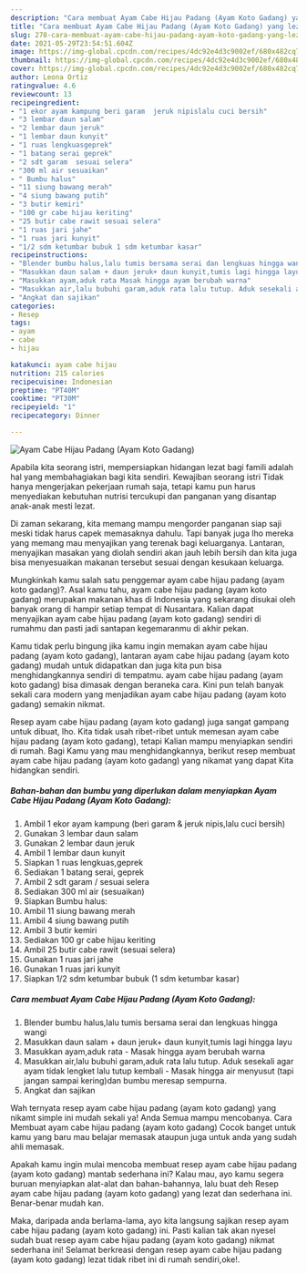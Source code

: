 ```yaml
---
description: "Cara membuat Ayam Cabe Hijau Padang (Ayam Koto Gadang) yang lezat Untuk Jualan"
title: "Cara membuat Ayam Cabe Hijau Padang (Ayam Koto Gadang) yang lezat Untuk Jualan"
slug: 278-cara-membuat-ayam-cabe-hijau-padang-ayam-koto-gadang-yang-lezat-untuk-jualan
date: 2021-05-29T23:54:51.604Z
image: https://img-global.cpcdn.com/recipes/4dc92e4d3c9002ef/680x482cq70/ayam-cabe-hijau-padang-ayam-koto-gadang-foto-resep-utama.jpg
thumbnail: https://img-global.cpcdn.com/recipes/4dc92e4d3c9002ef/680x482cq70/ayam-cabe-hijau-padang-ayam-koto-gadang-foto-resep-utama.jpg
cover: https://img-global.cpcdn.com/recipes/4dc92e4d3c9002ef/680x482cq70/ayam-cabe-hijau-padang-ayam-koto-gadang-foto-resep-utama.jpg
author: Leona Ortiz
ratingvalue: 4.6
reviewcount: 13
recipeingredient:
- "1 ekor ayam kampung beri garam  jeruk nipislalu cuci bersih"
- "3 lembar daun salam"
- "2 lembar daun jeruk"
- "1 lembar daun kunyit"
- "1 ruas lengkuasgeprek"
- "1 batang serai geprek"
- "2 sdt garam  sesuai selera"
- "300 ml air sesuaikan"
- " Bumbu halus"
- "11 siung bawang merah"
- "4 siung bawang putih"
- "3 butir kemiri"
- "100 gr cabe hijau keriting"
- "25 butir cabe rawit sesuai selera"
- "1 ruas jari jahe"
- "1 ruas jari kunyit"
- "1/2 sdm ketumbar bubuk 1 sdm ketumbar kasar"
recipeinstructions:
- "Blender bumbu halus,lalu tumis bersama serai dan lengkuas hingga wangi"
- "Masukkan daun salam + daun jeruk+ daun kunyit,tumis lagi hingga layu"
- "Masukkan ayam,aduk rata Masak hingga ayam berubah warna"
- "Masukkan air,lalu bubuhi garam,aduk rata lalu tutup. Aduk sesekali agar ayam tidak lengket lalu tutup kembali Masak hingga air menyusut (tapi jangan sampai kering)dan bumbu meresap sempurna."
- "Angkat dan sajikan"
categories:
- Resep
tags:
- ayam
- cabe
- hijau

katakunci: ayam cabe hijau 
nutrition: 215 calories
recipecuisine: Indonesian
preptime: "PT40M"
cooktime: "PT30M"
recipeyield: "1"
recipecategory: Dinner

---
```



![Ayam Cabe Hijau Padang (Ayam Koto Gadang)](https://img-global.cpcdn.com/recipes/4dc92e4d3c9002ef/680x482cq70/ayam-cabe-hijau-padang-ayam-koto-gadang-foto-resep-utama.jpg)

Apabila kita seorang istri, mempersiapkan hidangan lezat bagi famili adalah hal yang membahagiakan bagi kita sendiri. Kewajiban seorang istri Tidak hanya mengerjakan pekerjaan rumah saja, tetapi kamu pun harus menyediakan kebutuhan nutrisi tercukupi dan panganan yang disantap anak-anak mesti lezat.

Di zaman  sekarang, kita memang mampu mengorder panganan siap saji meski tidak harus capek memasaknya dahulu. Tapi banyak juga lho mereka yang memang mau menyajikan yang terenak bagi keluarganya. Lantaran, menyajikan masakan yang diolah sendiri akan jauh lebih bersih dan kita juga bisa menyesuaikan makanan tersebut sesuai dengan kesukaan keluarga. 



Mungkinkah kamu salah satu penggemar ayam cabe hijau padang (ayam koto gadang)?. Asal kamu tahu, ayam cabe hijau padang (ayam koto gadang) merupakan makanan khas di Indonesia yang sekarang disukai oleh banyak orang di hampir setiap tempat di Nusantara. Kalian dapat menyajikan ayam cabe hijau padang (ayam koto gadang) sendiri di rumahmu dan pasti jadi santapan kegemaranmu di akhir pekan.

Kamu tidak perlu bingung jika kamu ingin memakan ayam cabe hijau padang (ayam koto gadang), lantaran ayam cabe hijau padang (ayam koto gadang) mudah untuk didapatkan dan juga kita pun bisa menghidangkannya sendiri di tempatmu. ayam cabe hijau padang (ayam koto gadang) bisa dimasak dengan beraneka cara. Kini pun telah banyak sekali cara modern yang menjadikan ayam cabe hijau padang (ayam koto gadang) semakin nikmat.

Resep ayam cabe hijau padang (ayam koto gadang) juga sangat gampang untuk dibuat, lho. Kita tidak usah ribet-ribet untuk memesan ayam cabe hijau padang (ayam koto gadang), tetapi Kalian mampu menyiapkan sendiri di rumah. Bagi Kamu yang mau menghidangkannya, berikut resep membuat ayam cabe hijau padang (ayam koto gadang) yang nikamat yang dapat Kita hidangkan sendiri.

<!--inarticleads1-->

##### Bahan-bahan dan bumbu yang diperlukan dalam menyiapkan Ayam Cabe Hijau Padang (Ayam Koto Gadang):

1. Ambil 1 ekor ayam kampung (beri garam &amp; jeruk nipis,lalu cuci bersih)
1. Gunakan 3 lembar daun salam
1. Gunakan 2 lembar daun jeruk
1. Ambil 1 lembar daun kunyit
1. Siapkan 1 ruas lengkuas,geprek
1. Sediakan 1 batang serai, geprek
1. Ambil 2 sdt garam / sesuai selera
1. Sediakan 300 ml air (sesuaikan)
1. Siapkan  Bumbu halus:
1. Ambil 11 siung bawang merah
1. Ambil 4 siung bawang putih
1. Ambil 3 butir kemiri
1. Sediakan 100 gr cabe hijau keriting
1. Ambil 25 butir cabe rawit (sesuai selera)
1. Gunakan 1 ruas jari jahe
1. Gunakan 1 ruas jari kunyit
1. Siapkan 1/2 sdm ketumbar bubuk (1 sdm ketumbar kasar)




<!--inarticleads2-->

##### Cara membuat Ayam Cabe Hijau Padang (Ayam Koto Gadang):

1. Blender bumbu halus,lalu tumis bersama serai dan lengkuas hingga wangi
1. Masukkan daun salam + daun jeruk+ daun kunyit,tumis lagi hingga layu
1. Masukkan ayam,aduk rata - Masak hingga ayam berubah warna
1. Masukkan air,lalu bubuhi garam,aduk rata lalu tutup. Aduk sesekali agar ayam tidak lengket lalu tutup kembali - Masak hingga air menyusut (tapi jangan sampai kering)dan bumbu meresap sempurna.
1. Angkat dan sajikan




Wah ternyata resep ayam cabe hijau padang (ayam koto gadang) yang nikamt simple ini mudah sekali ya! Anda Semua mampu mencobanya. Cara Membuat ayam cabe hijau padang (ayam koto gadang) Cocok banget untuk kamu yang baru mau belajar memasak ataupun juga untuk anda yang sudah ahli memasak.

Apakah kamu ingin mulai mencoba membuat resep ayam cabe hijau padang (ayam koto gadang) mantab sederhana ini? Kalau mau, ayo kamu segera buruan menyiapkan alat-alat dan bahan-bahannya, lalu buat deh Resep ayam cabe hijau padang (ayam koto gadang) yang lezat dan sederhana ini. Benar-benar mudah kan. 

Maka, daripada anda berlama-lama, ayo kita langsung sajikan resep ayam cabe hijau padang (ayam koto gadang) ini. Pasti kalian tak akan nyesel sudah buat resep ayam cabe hijau padang (ayam koto gadang) nikmat sederhana ini! Selamat berkreasi dengan resep ayam cabe hijau padang (ayam koto gadang) lezat tidak ribet ini di rumah sendiri,oke!.

